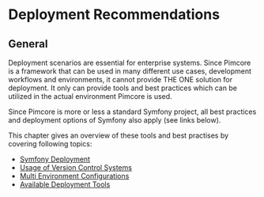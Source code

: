 # Deployment Recommendations

## General

Deployment scenarios are essential for enterprise systems. Since Pimcore is a framework that can be used in many different
use cases, development workflows and environments, it cannot provide THE ONE solution for deployment. It only can 
provide tools and best practices which can be utilized in the actual environment Pimcore is used. 

Since Pimcore is more or less a standard Symfony project, all best practices and deployment options of 
Symfony also apply (see links below).

This chapter gives an overview of these tools and best practises by covering following topics: 

* [Symfony Deployment](https://symfony.com/doc/5.2/deployment.html) 
* [Usage of Version Control Systems](./01_Version_Control_Systems.md)
* [Multi Environment Configurations](03_Configuration_Environments.md)
* [Available Deployment Tools](./05_Deployment_Tools.md)

